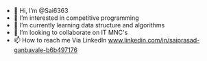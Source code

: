- 👋 Hi, I’m @Sai6363
- 👀 I’m interested in competitive programming 
- 🌱 I’m currently learning data structure and algorithms 
- 💞️ I’m looking to collaborate on IT MNC's
- 📫 How to reach me Via LinkedIn www.linkedin.com/in/saiprasad-ganbavale-b6b497176

<!---
Sai6363/Sai6363 is a ✨ special ✨ repository because its `README.md` (this file) appears on your GitHub profile.
You can click the Preview link to take a look at your changes.
--->
